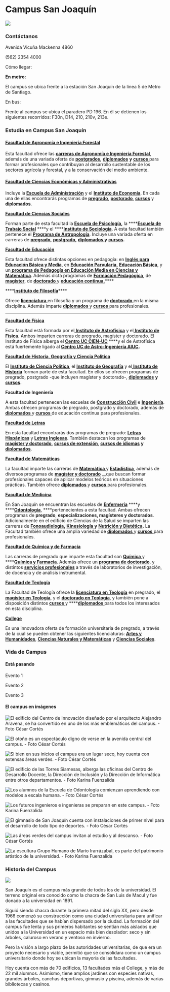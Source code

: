 # Campus San Joaquín

![](../../.gitbook/assets/entrada-san-joaquin-estatua-cristo-cesar-cortes.JPG)

### Contáctanos

Avenida Vicuña Mackenna 4860

\(562\) 2354 4000

Cómo llegar:

**En metro:**

El campus se ubica frente a la estación San Joaquín de la línea 5 de Metro de Santiago. 

En bus:

Frente al campus se ubica el paradero PD 196. En él se detienen los siguientes recorridos: F30n, D14, 210, 210v, 213e.

### Estudia en Campus San Joaquín

#### [Facultad de Agronomía e Ingeniería Forestal](http://agronomia.uc.cl/)

Esta facultad ofrece las [**carreras de Agronomía e Ingeniería Forestal**](http://agronomia.uc.cl/), además de una variada oferta de [**postgrados**](https://postgrado.agronomia.uc.cl/)**,** [**diplomados**](http://www.educacioncontinua.uc.cl/diplomados-por-facultad.php?facultad=4580) **y** [**cursos** ](http://agronomia.uc.cl/educacion-continua/educacion-continua)para formar profesionales que contribuyan al desarrollo sustentable de los sectores agrícola y forestal, y a la conservación del medio ambiente.

#### [Facultad de Ciencias Económicas y Administrativas](http://economiayadministracion.uc.cl/)

Incluye la [**Escuela de Administración**](https://escueladeadministracion.uc.cl/) y el [**Instituto de Economía**](http://economia.uc.cl/). En cada una de ellas encontrarás programas de [**pregrado**](http://economiayadministracion.uc.cl/pregrado/), [**postgrado**](http://economiayadministracion.uc.cl/postgrado/), [**cursos**](http://www.educacioncontinua.uc.cl/cursos-y-seminarios-por-facultad.php?csrf=6b80fff56c940e1e72ec75ac9c4a1f27&facultad=4584) y [**diplomados**](http://www.educacioncontinua.uc.cl/diplomados-por-facultad.php?csrf=83a585e85ec254b87c48dd9ff7d93dc5&facultad=4584).

[**Facultad de Ciencias Sociales**](http://cienciassociales.uc.cl/)

Forman parte de esta facultad la [**Escuela de Psicología**](http://cienciassociales.uc.cl/)**,** la ****[**Escuela de Trabajo Social**](http://trabajosocial.uc.cl/) ****y el ****[**Instituto de Sociología**](http://sociologia.uc.cl/). A esta facultad también pertenece el [**Programa de Antropología**](http://antropologia.uc.cl/). Incluye una variada oferta en carreras de [**pregrado**](http://cienciassociales.uc.cl/Pregrado/pregrado.html)**,** [**postgrado**](http://cienciassociales.uc.cl/Postgrado/postgrado.html)**,** [**diplomados** ](http://www.educacioncontinua.uc.cl/diplomados-por-area-tematica.php?p=7116&csrf=1fbf1033ebd7aaac20eaef5506452bed)**y** [**cursos**](http://www.educacioncontinua.uc.cl/cursos-y-seminarios-por-facultad.php?csrf=7930858778fe71ce6c6eea093c830801&facultad=4585)**.**

 [**Facultad de Educación**](http://educacion.uc.cl)  
  
Esta facultad ofrece distintas opciones en pedagogía: en [**Inglés para Educación Básica y Media**](http://admisionyregistros.uc.cl/futuros-alumnos/admision-via-psu/carreras/1563-carreras-pregrado-ped-ingles), en [**Educación Parvularia**](http://educacion.uc.cl/2015-01-08-21-56-30/pedagogia-en-educacion-parvularia)**,** [**Educación Básica**](http://educacion.uc.cl/2015-01-08-21-56-30/pedagogia-en-educacion-basica), y un[ **programa de** **Pedagogía en Educación Media en Ciencias y Matemática**](http://pedagogiamediaenciencias.uc.cl/). Además dicta programas de [**Formación Pedagógica**](http://educacion.uc.cl/2015-01-08-21-56-30/programa-de-formacion-pedagogica), de [**magíster**](http://educacion.uc.cl/2015-01-08-21-56-40/magister-en-educacion), de [**doctorado** ](http://educacion.uc.cl/2015-01-08-21-56-40/doctorado-en-educacion)y [**educación continua.**](http://www.educacioncontinua.uc.cl/diplomados-por-area-tematica.php?p=7120&csrf=be1a7c0959fc0e3dc0d3f2e51767cd62)\*\*\*\*

\*\*\*\*[**Instituto de Filosofía**](http://filosofia.uc.cl/)\*\*\*\*

Ofrece [**licenciatura** ](http://filosofia.uc.cl/pregrado/licenciatura)en filosofía y un programa de [**doctorado** ](http://filosofia.uc.cl/doctorado/programa-doctorado)en la misma disciplina. Además imparte [**diplomados** ](http://www.educacioncontinua.uc.cl/diplomados-por-facultad.php?csrf=a232f55f04c2b70cc7924a987e843905&facultad=4590)y [**cursos** ](http://www.educacioncontinua.uc.cl/cursos-y-seminarios-por-facultad.php?csrf=a6c5ced8df7bae81a2855315b9fe1cc0&facultad=4590)para profesionales.  
****

[**Facultad de Física**](http://facultadfisica.uc.cl/)  
  
Esta facultad está formada por el[ **Instituto de Astrofísica**](http://astro.uc.cl/) y el[ **Instituto de Física**](http://fisica.uc.cl/)**.** Ambos imparten carreras de pregrado, magíster y doctorado. El Instituto de Física alberga el [**Centro UC CIEN-UC**](http://fisica.uc.cl/centro-cien-uc.html) ****y el de Astrofísica está fuertemente ligado al [**Centro UC de Astro-Ingeniería AIUC**](http://www.aiuc.puc.cl/)**.**

[**Facultad de Historia, Geografía y Ciencia Política**](http://historiageografiaycienciapolitica.uc.cl/)  
  
El [**Instituto de Ciencia Política**](www.cienciapolitica.uc.cl), el [**Instituto de Geografía**](http://historia.uc.cl/) y el[ **Instituto de Historia**](http://historia.uc.cl/) forman parte de esta facultad. En ellos se ofrecen programas de pregrado, postgrado -que incluyen magíster y doctorado-, [**diplomados**](http://www.educacioncontinua.uc.cl/diplomados-por-facultad.php?csrf=f2635d3712743a61c49f107aed98fb45&facultad=4592) **y** [**cursos**](http://www.educacioncontinua.uc.cl/cursos-y-seminarios-por-facultad.php?csrf=666d2a81f884adcd616eb2fc7d306b4c&facultad=4592)**.**

**Facultad de Ingeniería**  
  
A esta facultad pertenecen las escuelas de [**Construcción Civil**](http://construccioncivil.uc.cl/) e [**Ingeniería**](https://www.ing.uc.cl/). Ambas ofrecen programas de pregrado, postgrado y doctorado, además de [**diplomados** ](http://www.educacioncontinua.uc.cl/diplomados-por-facultad.php?csrf=0341327cd1185315ee7b047126ded684&facultad=4593)y [**cursos** ](http://www.educacioncontinua.uc.cl/cursos-y-seminarios-por-facultad.php?csrf=fbf762b808364967b207a6ac39e23a71&facultad=4593)de educación continua para profesionales.

[**Facultad de Letras**](http://letras.uc.cl)  
  
En esta facultad encontrarás dos programas de pregrado: [**Letras Hispánicas**](http://letras.uc.cl/index.php/pregrado/licenciatura-letras-hispanicas) y [**Letras Inglesas**](http://letras.uc.cl/index.php/pregrado/licenciatura-letras-inglesas). También destacan los programas de[ **magíster y doctorado**](http://posgrado.letras.uc.cl/)**,** [**cursos de extensión**](http://extension.letras.uc.cl/index.php/talleres-y-cursos), [**cursos de idiomas**](http://extension.letras.uc.cl/index.php/cursos-de-idiomas) **y** [**diplomados**](http://extension.letras.uc.cl/index.php/diplomados).

[**Facultad de Matemáticas**](http://www.mat.uc.cl/)  
  
La facultad imparte las carreras de [**Matemática** ](https://matematica.uc.cl/)y [**Estadística**](https://estadistica.uc.cl/), además de diversos programas de [**magíster y doctorado**](http://www.mat.uc.cl/programas.html) __que buscan formar profesionales capaces de aplicar modelos teóricos en situaciones prácticas. También ofrece [**diplomados** ](http://www.educacioncontinua.uc.cl/diplomados-por-facultad.php?csrf=22d8b06aca263b603ef07f10d18c7e86&facultad=4596)y [**cursos** ](http://www.educacioncontinua.uc.cl/cursos-y-seminarios-por-facultad.php?csrf=ea5d341cf8f9d9ad978e933e74921041&facultad=4596)para profesionales.

[**Facultad de Medicina**](https://facultadmedicina.uc.cl/)  
  
En San Joaquín se encuentran las escuelas de [**Enfermería**](http://enfermeria.uc.cl/) ****y ****[**Odontología**](http://odontologia.uc.cl/), ****pertenecientes a esta facultad. Ambas ofrecen programas de **pregrado**, **especializaciones, magísteres y doctorados**. Adicionalmente en el edificio de Ciencias de la Salud se imparten las carreras de [**Fonoaudiología**](http://fonoaudiologia.uc.cl/)**,** [**Kinesiología** ](http://kinesiologia.uc.cl/)**y** [**Nutrición y Dietética**](https://nutricion.uc.cl/)**.** La Facultad también ofrece una amplia variedad de [**diplomados** ](http://www.educacioncontinua.uc.cl/diplomados-por-facultad.php?csrf=5afd98bc8c78fcb7f621bf29a6390819&facultad=4598)y [**cursos** ](http://www.educacioncontinua.uc.cl/cursos-y-seminarios-por-facultad.php?csrf=9ddfe4ba1f0329b26656f12cd5609e22&facultad=4598)para profesionales.

[**Facultad de Química y de Farmacia**](http://quimica.uc.cl)  
  
Las carreras de pregrado que imparte esta facultad son [**Química** ](http://quimica.uc.cl/es/quimica)y ****[**Química y Farmacia**](http://quimica.uc.cl/es/quimica-y-farmacia). Además ofrece un [**programa de doctorado**](http://quimica.uc.cl/es/investigacion-y-postgrado/doctorado-en-quimica), y distintos [**servicios profesionales**](http://quimica.uc.cl/es/servicios) a través de laboratorios de investigación, de docencia y de análisis instrumental.

[**Facultad de Teología**](%20http://teologia.uc.cl)  
  
La Facultad de Teología ofrece la [**licenciatura en Teología**](http://teologia.uc.cl/es/licenciatura-en-teologia/licenciatura-en-teologia-1.html) en pregrado, el [**magíster en Teología**](http://teologia.uc.cl/es/magister/magister-1.html), y el [**doctorado en Teología**](http://teologia.uc.cl/es/doctorado/doctorado.html), y también pone a disposición distintos [**cursos** ](http://www.educacioncontinua.uc.cl/cursos-y-seminarios-por-facultad.php?csrf=9b94da63d6e697120ae47d3bf1c4329b&facultad=4595&sub_facultad=&o=4598&programas=todos)y ****[**diplomados** ](http://www.educacioncontinua.uc.cl/diplomados-por-facultad.php?csrf=6928e723784490f4f650786c7d9dc057&facultad=4595)para todos los interesados en esta disciplina.

[**College**](http://college.uc.cl)  
  
Es una innovadora oferta de formación universitaria de pregrado, a través de la cual se pueden obtener las siguientes licenciaturas: [**Artes y Humanidades**](http://college.uc.cl/index.php?option=com_content&view=article&id=105&Itemid=177), [**Ciencias Naturales y Matemáticas**](http://college.uc.cl/index.php?option=com_content&view=article&id=109&Itemid=179) y [**Ciencias Sociales**](http://college.uc.cl/index.php?option=com_content&view=article&id=107&Itemid=181).

### Vida de Campus

#### Está pasando

Evento 1

Evento 2

Evento 3

#### El campus en imágenes

![El edificio del Centro de Innovaci&#xF3;n dise&#xF1;ado por el arquitecto Alejandro Aravena, se ha convertido en uno de los m&#xE1;s emblem&#xE1;ticos del campus. - Foto C&#xE9;sar Cort&#xE9;s](../../.gitbook/assets/centro-innovacion-tra-dia-de-lluvia-cesar-cortes.jpg)

![El oto&#xF1;o es un espect&#xE1;culo digno de verse en la avenida central del campus. - Foto C&#xE9;sar Cort&#xE9;s](../../.gitbook/assets/avenida-central-san-joaquin-otono-cesar-cortes.JPG)

![Si bien en sus inicios el campus era un lugar seco, hoy cuenta con extensas &#xE1;reas verdes. - Foto C&#xE9;sar Cort&#xE9;s](../../.gitbook/assets/primer-dia-otono-san-joaquin-cesar-cortes.jpg)

![El edificio de las Torres Siamesas, alberga las oficinas del Centro de Desarrollo Docente, la Direcci&#xF3;n de Inclusi&#xF3;n y la Direcci&#xF3;n de Inform&#xE1;tica entre otros departamentos. - Foto Karina Fuenzalida](../../.gitbook/assets/edificio-y-centro-dearrollo-docente-san-joaquin-karina-fuenzalida.jpg)

![Los alumnos de la Escuela de Odontolog&#xED;a comienzan aprendiendo con modelos a escala humana. - Foto C&#xE9;sar Cort&#xE9;s](../../.gitbook/assets/modelos-escuela-odontologia-san-joquin-cesar-cortes.jpg)

![Los futuros ingenieros e ingenieras se preparan en este campus. - Foto Karina Fuenzalida](../../.gitbook/assets/futuros-ingenieros-en-el-edificio-de-ciencia-y-tecnologia-karina-fuenzalida.jpg)

![El gimnasio de San Joaqu&#xED;n cuenta con instalaciones de primer nivel para el desarrollo de todo tipo de deportes. - Foto C&#xE9;sar Cort&#xE9;s](../../.gitbook/assets/gimnasio-san-joaquin-desarrollo-deportivo-deportesuc-cesar-cortes.jpg)

![Las &#xE1;reas verdes del campus invitan al estudio y al descanso. - Foto C&#xE9;sar Cort&#xE9;s](../../.gitbook/assets/alumnos-estudian-en-pasto-frente-a-sociologia-san-joaquin-cesar-cortes.jpg)

![La escultura Grupo Humano de Mario Irarr&#xE1;zabal, es parte del patrimonio art&#xED;stico de la universidad. - Foto Karina Fuenzalida](../../.gitbook/assets/fachada-escuela-ingenieria-escultura-grupo-humano-mario-irarrazabal-san-joaquin-karina-fuenzalida.jpg)

### Historia del Campus

![](../../.gitbook/assets/patio-ingenieria-decada-1970.jpg)

San Joaquín es el campus más grande de todos los de la universidad. El terreno original era conocido como la chacra de San Luis de Macul y fue donado a la universidad en 1891.

Siguió siendo chacra durante la primera mitad del siglo XX, pero desde 1966  comenzó su construcción como una ciudad universitaria para unificar a las facultades que se habían dispersado por la ciudad. La formación del campus fue lenta y sus primeros habitantes se sentían más aislados que unidos a la Universidad en un espacio más bien desolador: seco y sin árboles, caluroso en verano y ventoso en invierno. 

Pero la visión a largo plazo de las autoridades universitarias, de que era un proyecto necesario y viable, permitió que se consolidara como un campus universitario donde hoy se ubican la mayoría de las facultades.

​Hoy cuenta con más de 70 edificios, 13 facultades más el College, y más de 22 mil alumnos. Asimismo, tiene amplios jardines con especies nativas, grandes árboles, canchas deportivas, gimnasio y piscina, además de varias bibliotecas y casinos. 

